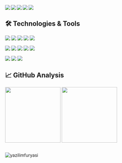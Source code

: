 <p align="left">
  <a href="https://yazilimfuryasi.com/" target="blank"><img align="left" src="https://img.shields.io/badge/yazılımfuryası.com-242424?style=for-the-badge&logo=Web&logoColor=black&labelColor=fed142"/></a>
  <a href="https://eneshazr.medium.com/" target="blank"><img align="left" src="https://img.shields.io/badge/Medium-242424?style=for-the-badge&logo=Medium&logoColor=black&labelColor=fed142"/></a>
  <a href="https://instagram.com/yazilimfuryasi" target="blank"><img align="left" src="https://img.shields.io/badge/Instagram-242424?style=for-the-badge&logo=Instagram&logoColor=black&labelColor=fed142"/></a>
  <a href="https://youtube.com/yazilimfuryasi" target="blank"><img align="left" src="https://img.shields.io/badge/Youtube-242424?style=for-the-badge&logo=Youtube&logoColor=black&labelColor=fed142"/></a>
  <a href="https://www.linkedin.com/in/eneshazr" target="blank"><img align="left" src="https://img.shields.io/badge/Linkedin-242424?style=for-the-badge&logo=Linkedin&logoColor=black&labelColor=fed142"/></a>
</p>

<br>

## 🛠 Technologies & Tools

![](https://img.shields.io/badge/Code-Python-informational?style=flat&logo=python&logoColor=white&color=6aa6f8)
![](https://img.shields.io/badge/Code-JavaScript-informational?style=flat&logo=javascript&logoColor=white&color=6aa6f8)
![](https://img.shields.io/badge/Code-C-informational?style=flat&logo=c&logoColor=white&color=6aa6f8)
![](https://img.shields.io/badge/Code-CSS-informational?style=flat&logo=css3&logoColor=white&color=6aa6f8)
![](https://img.shields.io/badge/Shell-Bash-informational?style=flat&logo=gnu-bash&logoColor=white&color=6aa6f8)

![](https://img.shields.io/badge/Tools-Django-informational?style=flat&logo=django&logoColor=white&color=6aa6f8)
![](https://img.shields.io/badge/Tools-PostgreSQL-informational?style=flat&logo=postgresql&logoColor=white&color=6aa6f8)
![](https://img.shields.io/badge/Tools-Docker-informational?style=flat&logo=docker&logoColor=white&color=6aa6f8)
![](https://img.shields.io/badge/Tools-Nginx-informational?style=flat&logo=nginx&logoColor=white&color=6aa6f8)
![](https://img.shields.io/badge/Tools-Git-informational?style=flat&logo=git&logoColor=white&color=6aa6f8)

![](https://img.shields.io/badge/OS-Linux-informational?style=flat&logo=linux&logoColor=white&color=6aa6f8)
![](https://img.shields.io/badge/OS-Windows-informational?style=flat&logo=windows&logoColor=white&color=6aa6f8)
![](https://img.shields.io/badge/Editor-VS_Code-informational?style=flat&logo=visual-studio-code&logoColor=white&color=6aa6f8)


## 📈 GitHub Analysis

<p align="left">
<img height="180em" src="https://github-readme-stats-git-masterrstaa-rickstaa.vercel.app/api?username=yazilimfuryasi&&show_icons=true&title_color=fed142&icon_color=40a8d3&text_color=daf7dc&bg_color=242424"/>
<img height="180em" align="" src="https://github-readme-stats-git-masterrstaa-rickstaa.vercel.app/api/top-langs/?username=yazilimfuryasi&theme=dark&hide_langs_below=4312&title_color=fed142&text_color=daf7dc&bg_color=242424"/>
</p>

##
<img src="https://komarev.com/ghpvc/?username=yazilimfuryasi&label=Profile views&color=green&style=flat-square" alt="yazilimfuryasi"/>

